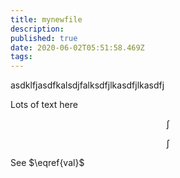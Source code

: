 ```yaml
---
title: mynewfile
description: 
published: true
date: 2020-06-02T05:51:58.469Z
tags: 
---
```


asdklfjasdfkalsdjfalksdfjlkasdfjlkasdfj




Lots of text here



$$
\int \tag{test}
$$

$$
\int \label{val}
$$

See $\eqref{val}$ 